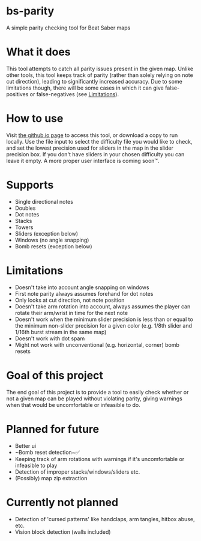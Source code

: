 # bs-parity
A simple parity checking tool for Beat Saber maps

# What it does
This tool attempts to catch all parity issues present in the given map. Unlike other tools, this tool keeps track of parity (rather than solely relying on note cut direction), leading to significantly increased accuracy. Due to some limitations though, there will be some cases in which it can give false-positives or false-negatives (see [Limitations](#Limitations)).

# How to use
Visit [the github.io page](https://galaxymaster2.github.io/bs-parity/) to access this tool, or download a copy to run locally. Use the file input to select the difficulty file you would like to check, and set the lowest precision used for sliders in the map in the slider precision box. If you don't have sliders in your chosen difficulty you can leave it empty. A more proper user interface is coming soon™.

# Supports
- Single directional notes
- Doubles
- Dot notes
- Stacks
- Towers
- Sliders (exception below)
- Windows (no angle snapping)
- Bomb resets (exception below)

# Limitations
- Doesn't take into account angle snapping on windows
- First note parity always assumes forehand for dot notes
- Only looks at cut direction, not note position
- Doesn't take arm rotation into account, always assumes the player can rotate their arm/wrist in time for the next note
- Doesn't work when the minimum slider precision is less than or equal to the minimum non-slider precision for a given color (e.g. 1/8th slider and 1/16th burst stream in the same map)
- Doesn't work with dot spam
- Might not work with unconventional (e.g. horizontal, corner) bomb resets

# Goal of this project
The end goal of this project is to provide a tool to easily check whether or not a given map can be played without violating parity, giving warnings when that would be uncomfortable or infeasible to do.

# Planned for future
- Better ui
- ~Bomb reset detection~✅
- Keeping track of arm rotations with warnings if it's uncomfortable or infeasible to play
- Detection of improper stacks/windows/sliders etc.
- (Possibly) map zip extraction

# Currently not planned
- Detection of 'cursed patterns' like handclaps, arm tangles, hitbox abuse, etc.
- Vision block detection (walls included)
